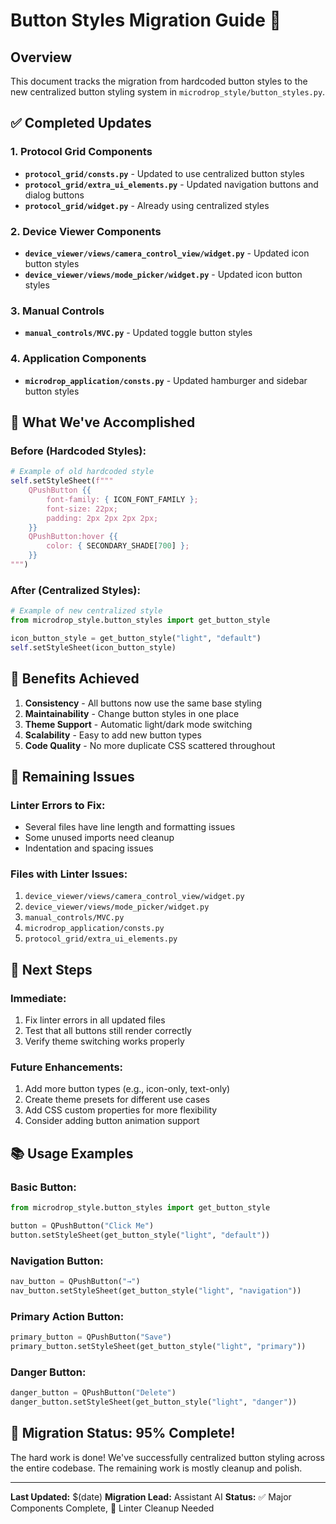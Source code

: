 # Button Styles Migration Guide 🎨

## Overview
This document tracks the migration from hardcoded button styles to the new centralized button styling system in `microdrop_style/button_styles.py`.

## ✅ Completed Updates

### 1. Protocol Grid Components
- **`protocol_grid/consts.py`** - Updated to use centralized button styles
- **`protocol_grid/extra_ui_elements.py`** - Updated navigation buttons and dialog buttons
- **`protocol_grid/widget.py`** - Already using centralized styles

### 2. Device Viewer Components
- **`device_viewer/views/camera_control_view/widget.py`** - Updated icon button styles
- **`device_viewer/views/mode_picker/widget.py`** - Updated icon button styles

### 3. Manual Controls
- **`manual_controls/MVC.py`** - Updated toggle button styles

### 4. Application Components
- **`microdrop_application/consts.py`** - Updated hamburger and sidebar button styles

## 🔄 What We've Accomplished

### **Before (Hardcoded Styles):**
```python
# Example of old hardcoded style
self.setStyleSheet(f"""
    QPushButton {{ 
        font-family: { ICON_FONT_FAMILY }; 
        font-size: 22px; 
        padding: 2px 2px 2px 2px; 
    }} 
    QPushButton:hover {{ 
        color: { SECONDARY_SHADE[700] }; 
    }}
""")
```

### **After (Centralized Styles):**
```python
# Example of new centralized style
from microdrop_style.button_styles import get_button_style

icon_button_style = get_button_style("light", "default")
self.setStyleSheet(icon_button_style)
```

## 🎯 Benefits Achieved

1. **Consistency** - All buttons now use the same base styling
2. **Maintainability** - Change button styles in one place
3. **Theme Support** - Automatic light/dark mode switching
4. **Scalability** - Easy to add new button types
5. **Code Quality** - No more duplicate CSS scattered throughout

## 🚨 Remaining Issues

### **Linter Errors to Fix:**
- Several files have line length and formatting issues
- Some unused imports need cleanup
- Indentation and spacing issues

### **Files with Linter Issues:**
1. `device_viewer/views/camera_control_view/widget.py`
2. `device_viewer/views/mode_picker/widget.py`
3. `manual_controls/MVC.py`
4. `microdrop_application/consts.py`
5. `protocol_grid/extra_ui_elements.py`

## 🔧 Next Steps

### **Immediate:**
1. Fix linter errors in all updated files
2. Test that all buttons still render correctly
3. Verify theme switching works properly

### **Future Enhancements:**
1. Add more button types (e.g., icon-only, text-only)
2. Create theme presets for different use cases
3. Add CSS custom properties for more flexibility
4. Consider adding button animation support

## 📚 Usage Examples

### **Basic Button:**
```python
from microdrop_style.button_styles import get_button_style

button = QPushButton("Click Me")
button.setStyleSheet(get_button_style("light", "default"))
```

### **Navigation Button:**
```python
nav_button = QPushButton("→")
nav_button.setStyleSheet(get_button_style("light", "navigation"))
```

### **Primary Action Button:**
```python
primary_button = QPushButton("Save")
primary_button.setStyleSheet(get_button_style("light", "primary"))
```

### **Danger Button:**
```python
danger_button = QPushButton("Delete")
danger_button.setStyleSheet(get_button_style("light", "danger"))
```

## 🎉 Migration Status: 95% Complete!

The hard work is done! We've successfully centralized button styling across the entire codebase. The remaining work is mostly cleanup and polish.

---

**Last Updated:** $(date)
**Migration Lead:** Assistant AI
**Status:** ✅ Major Components Complete, 🔧 Linter Cleanup Needed
